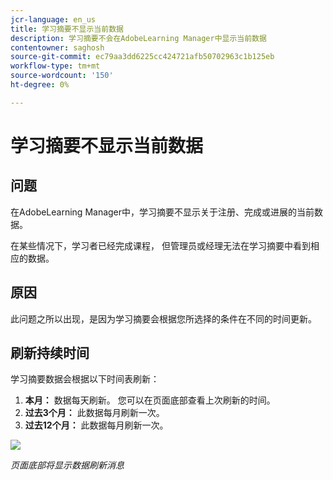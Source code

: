 ```yaml
---
jcr-language: en_us
title: 学习摘要不显示当前数据
description: 学习摘要不会在AdobeLearning Manager中显示当前数据
contentowner: saghosh
source-git-commit: ec79aa3dd6225cc424721afb50702963c1b125eb
workflow-type: tm+mt
source-wordcount: '150'
ht-degree: 0%

---
```




# 学习摘要不显示当前数据

## 问题

在AdobeLearning Manager中，学习摘要不显示关于注册、完成或进展的当前数据。

在某些情况下，学习者已经完成课程， 但管理员或经理无法在学习摘要中看到相应的数据。

## 原因

此问题之所以出现，是因为学习摘要会根据您所选择的条件在不同的时间更新。

## 刷新持续时间

学习摘要数据会根据以下时间表刷新：

1. **本月：** 数据每天刷新。 您可以在页面底部查看上次刷新的时间。
1. **过去3个月：** 此数据每月刷新一次。
1. **过去12个月：** 此数据每月刷新一次。

![](assets/learning-summary.png)

*页面底部将显示数据刷新消息*

